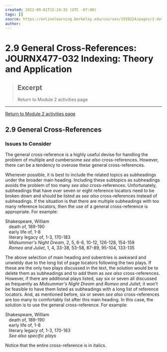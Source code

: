 ```yaml
---
created: 2022-09-01T15:24:33 (UTC -07:00)
tags: []
source: https://onlinelearning.berkeley.edu/courses/1939224/pages/2-dot-9-general-cross-references
author: 
---
```


# 2.9 General Cross-References: JOURNX477-032 Indexing: Theory and Application

> ## Excerpt
> Return to Module 2 activities page

---
[Return to Module 2 activities page](https://onlinelearning.berkeley.edu/courses/1939224/pages/module-2 "Module 2")

## 2.9 General Cross-References

### Issues to Consider

The general cross-reference is a highly useful devise for handling the problem of multiple and cumbersome _see also_ cross-references. However, there can be a tendency to overuse these general cross-references.

Whenever possible, it is best to include the related topics as subheadings under the broader main heading. Including these subtopics as subheadings avoids the problem of too many _see also_ cross-references. Unfortunately, subheadings that have over seven or eight reference locators need to be broken down and should be listed as _see also_ cross-references instead of subheadings. If the situation is that there are multiple subheadings with too many reference locators, then the use of a general cross-reference is appropriate. For example:

Shakespeare, William  
   death of, 189-190  
   early life of, 1-8  
   literary legacy of, 1-3, 170-183  
   _Midsummer's Night Dream_, 2, 5, 6-8, 10-12, 126-128, 154-159  
   _Romeo and Juliet_, 1, 4, 33-38, 53-58, 87-89, 95-104, 133-135

The above selection of main heading and subentries is awkward and unwieldy due to the long list of page locators following the two plays. If these are the only two plays discussed in the text, the solution would be to delete them as subheadings and to add them as _see also_ cross-references. However, if there are additional plays listed, say six or seven all discussed as frequently as _Midsummer's Night Dream_ and _Romeo and Juliet_, it won't be feasible to have them listed as subheadings with a long list of reference locators. And, as mentioned before, six or seven _see also_ cross-references are too many to comfortably list after this main heading. In this case, the solution is to use the general cross-reference. For example:

Shakespeare, William  
   death of, 189-190  
   early life of, 1-8  
   literary legacy of, 1-3, 170-183  
   _See also specific plays_

Notice that the entire cross-reference is in italics.
